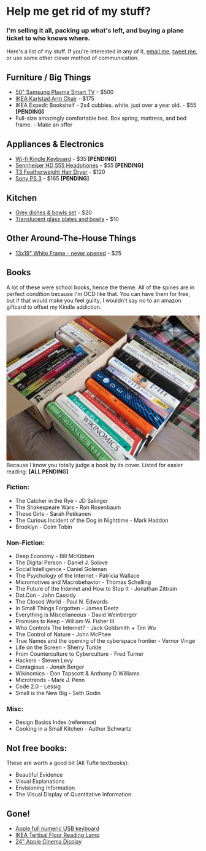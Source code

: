 # Help me get rid of my stuff?

### I'm selling it all, packing up what's left, and buying a plane ticket to who knows where. 

Here's a list of my stuff. If you're interested in any of it, [email me](mailto:jenn@jennvargas.com), [tweet me](http://twitter.com/jennjenn), or use some other clever method of communication.

## Furniture / Big Things

* [50" Samsung Plasma Smart TV](http://newyork.craigslist.org/mnh/ele/4495752893.html) - $500
* [IKEA Karlstad Arm Chair](http://newyork.craigslist.org/mnh/fuo/4496382878.html) - $175
* IKEA Expedit Bookshelf - 2x4 cubbies. white. just over a year old. - $55 **[PENDING]**
* Full-size amazingly comfortable bed. Box spring, mattress, and bed frame. - Make an offer

## Appliances & Electronics

* [Wi-fi Kindle Keyboard](http://newyork.craigslist.org/mnh/ele/4505641528.html) - $35 **[PENDING]**
* [Sennheiser HD 555 Headphones](http://newyork.craigslist.org/mnh/ele/4495906226.html) - $55 **[PENDING]**
* [T3 Featherweight Hair Dryer](http://newyork.craigslist.org/mnh/hab/4495939685.html) - $120
* [Sony PS 3](http://newyork.craigslist.org/mnh/vgm/4509393497.html) - $165 **[PENDING]**

## Kitchen
* [Grey dishes & bowls set](http://newyork.craigslist.org/mnh/hsh/4509309381.html) - $20
* [Translucent glass plates and bowls](http://newyork.craigslist.org/mnh/hsh/4509313821.html) - $10

## Other Around-The-House Things
* [13x19" White Frame - never opened](http://newyork.craigslist.org/mnh/hsh/4505841296.html) - $25

## Books
A lot of these were school books, hence the theme. All of the spines are in perfect condition because I'm OCD like that. You can have them for free, but if that would make you feel guilty, I wouldn't say no to an amazon giftcard to offset my Kindle addiction.

![Because I know you totally judge a book by its cover](images/books.jpg)
Because I know you totally judge a book by its cover. Listed for easier reading:  **[ALL PENDING]**

### Fiction:
- The Catcher in the Rye - JD Salinger
- The Shakespeare Wars - Ron Rosenbaum
- These Girls - Sarah Pekkanen
- The Curious Incident of the Dog in Nighttime - Mark Haddon
- Brooklyn - Colm Tobin

### Non-Fiction:
- Deep Economy - Bill McKibben
- The Digital Person - Daniel J. Solove
- Social Intelligence - Daniel Goleman
- The Psychology of the Internet - Patricia Wallace
- Micromotives and Macrobehavior - Thomas Schelling
- The Future of the Internet and How to Stop It - Jonathan Zittrain
- Dot.Con - John Cassidy
- The Closed World - Paul N. Edwards
- In Small Things Forgotten - James Deetz
- Everything is Miscellaneous - David Weinberger
- Promises to Keep - William W. Fisher III
- Who Controls The Internet? - Jack Goldsmith + Tim Wu
- The Control of Nature - John McPhee
- True Names and the opening of the cyberspace frontier - Vernor Vinge
- Life on the Screen - Sherry Turkle
- From Counterculture to Cyberculture - Fred Turner
- Hackers - Steven Levy
- Contagious - Jonah Berger
- Wikinomics - Don Tapscott & Anthony D Williams
- Microtrends - Mark J. Penn
- Code 2.0 - Lessig
- Small is the New Big - Seth Godin

### Misc:
- Design Basics Index (reference)
- Cooking in a Small Kitchen - Author Schwartz

## Not free books:
These are worth a good bit (All Tufte textbooks):

- Beautiful Evidence
- Visual Explanations
- Envisioning Information
- The Visual Display of Quantitative Information

## Gone!
* [Apple full numeric USB keyboard](https://post.craigslist.org/manage/4496437514)
* [IKEA Tertisal Floor Reading Lamp](https://post.craigslist.org/manage/4496398987)
* [24" Apple Cinema Display](https://post.craigslist.org/manage/4496424162)